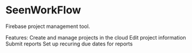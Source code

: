 # SeenWorkFlow

Firebase project management tool.

Features:
Create and manage projects in the cloud
Edit project information
Submit reports
Set up recuring due dates for reports
